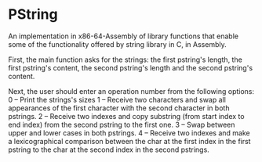 # PString
An implementation in x86-64-Assembly of library functions that enable some of the functionality offered by string library in C, in Assembly.

First, the main function asks for the strings: the first pstring's length, the first pstring's content, the second pstring's length and the second pstring's content. 

Next, the user should enter an operation number from the following options:
  0 – Print the strings's sizes 
  1 – Receive two characters and swap all appearances of the first character with the second character in both pstrings.
  2 – Receive two indexes and copy substring (from start index to end index) from the second pstring to the first one.
  3 – Swap between upper and lower cases in both pstrings.
  4 – Receive two indexes and make a lexicographical comparison between the char at the first index in the first pstring to the char at the second index in the second pstrings.
